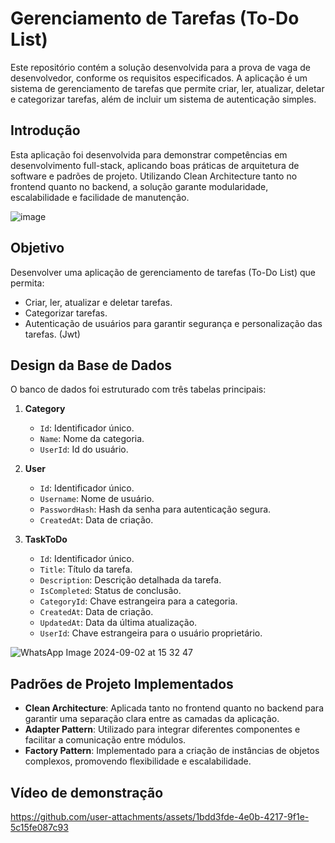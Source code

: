 # Gerenciamento de Tarefas (To-Do List)

Este repositório contém a solução desenvolvida para a prova de vaga de desenvolvedor, conforme os requisitos especificados. A aplicação é um sistema de gerenciamento de tarefas que permite criar, ler, atualizar, deletar e categorizar tarefas, além de incluir um sistema de autenticação simples.

## Introdução

Esta aplicação foi desenvolvida para demonstrar competências em desenvolvimento full-stack, aplicando boas práticas de arquitetura de software e padrões de projeto. Utilizando Clean Architecture tanto no frontend quanto no backend, a solução garante modularidade, escalabilidade e facilidade de manutenção.


![image](https://github.com/user-attachments/assets/e37dc340-405f-4b29-b201-7ad570d4bd1c)


## Objetivo

Desenvolver uma aplicação de gerenciamento de tarefas (To-Do List) que permita:

- Criar, ler, atualizar e deletar tarefas.
- Categorizar tarefas.
- Autenticação de usuários para garantir segurança e personalização das tarefas. (Jwt)

## Design da Base de Dados

O banco de dados foi estruturado com três tabelas principais:

1. **Category**
   - `Id`: Identificador único.
   - `Name`: Nome da categoria.
   - `UserId`: Id do usuário.

2. **User**
   - `Id`: Identificador único.
   - `Username`: Nome de usuário.
   - `PasswordHash`: Hash da senha para autenticação segura.
   - `CreatedAt`: Data de criação.

3. **TaskToDo**
   - `Id`: Identificador único.
   - `Title`: Título da tarefa.
   - `Description`: Descrição detalhada da tarefa.
   - `IsCompleted`: Status de conclusão.
   - `CategoryId`: Chave estrangeira para a categoria.
   - `CreatedAt`: Data de criação.
   - `UpdatedAt`: Data da última atualização.
   - `UserId`: Chave estrangeira para o usuário proprietário.
     
![WhatsApp Image 2024-09-02 at 15 32 47](https://github.com/user-attachments/assets/d5fa23cc-33a4-4652-a1b1-17c39f4a193c)

## Padrões de Projeto Implementados

- **Clean Architecture**: Aplicada tanto no frontend quanto no backend para garantir uma separação clara entre as camadas da aplicação.
- **Adapter Pattern**: Utilizado para integrar diferentes componentes e facilitar a comunicação entre módulos.
- **Factory Pattern**: Implementado para a criação de instâncias de objetos complexos, promovendo flexibilidade e escalabilidade.

## Vídeo de demonstração



https://github.com/user-attachments/assets/1bdd3fde-4e0b-4217-9f1e-5c15fe087c93


